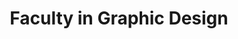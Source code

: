 ---
name: 'Elaine López'
firstname: 'Elaine'
title: 'Faculty in Graphic Design'
company: 'Maryland Institute College of Art'
image: 'assets/images/speakers/elaine-lopez.jpg'
social:
  - name: 'instagram'
    famod: ''
    url: 'https://www.instagram.com/elopez12/'
  - name: 'twitter'
    famod: ''
    url: 'https://www.twitter.com/elopez12'
  - name: 'facebook'
    famod: ''
    url: 'https://www.facebook.com/elaine-lopez-0152a95/'
---